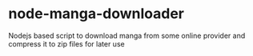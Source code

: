 node-manga-downloader
=====================

Nodejs based script to download manga from some online provider and compress it to zip files for later use